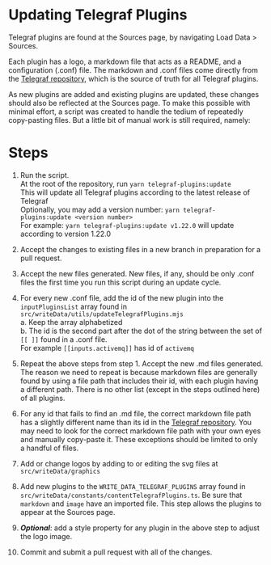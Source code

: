 # Updating Telegraf Plugins

Telegraf plugins are found at the Sources page, by navigating Load Data > Sources.  

Each plugin has a logo, a markdown file that acts as a README, and a configuration (.conf) file. The markdown and .conf files come directly from the [Telegraf repository](https://github.com/influxdata/telegraf), which is the source of truth for all Telegraf plugins.  

As new plugins are added and existing plugins are updated, these changes should also be reflected at the Sources page. To make this possible with minimal effort, a script was created to handle the tedium of repeatedly copy-pasting files. But a little bit of manual work is still required, namely:  

# Steps

1. Run the script.  
  At the root of the repository, run `yarn telegraf-plugins:update`  
  This will update all Telegraf plugins according to the latest release of Telegraf  
  Optionally, you may add a version number: `yarn telegraf-plugins:update <version number>`  
  For example: `yarn telegraf-plugins:update v1.22.0` will update according to version 1.22.0 

1. Accept the changes to existing files in a new branch in preparation for a pull request.  
1. Accept the new files generated. New files, if any, should be only .conf files the first time you run this script during an update cycle.  
1. For every new .conf file, add the id of the new plugin into the `inputPluginsList` array found in `src/writeData/utils/updateTelegrafPlugins.mjs`  
a. Keep the array alphabetized  
b. The id is the second part after the dot of the string between the set of `[[ ]]` found in a .conf file.  
For example `[[inputs.activemq]]` has id of `activemq`  
1. Repeat the above steps from step 1. Accept the new .md files generated. The reason we need to repeat is because markdown files are generally found by using a file path that includes their id, with each plugin having a different path. There is no other list (except in the steps outlined here) of all plugins.  
1. For any id that fails to find an .md file, the correct markdown file path has a slightly different name than its id in the [Telegraf repository](https://github.com/influxdata/telegraf). You may need to look for the correct markdown file path with your own eyes and manually copy-paste it. These exceptions should be limited to only a handful of files.  
1. Add or change logos by adding to or editing the svg files at `src/writeData/graphics`  
1. Add new plugins to the  `WRITE_DATA_TELEGRAF_PLUGINS` array found in `src/writeData/constants/contentTelegrafPlugins.ts`. Be sure that `markdown` and `image` have an imported file. This step allows the plugins to appear at the Sources page.  
1. _**Optional**_: add a style property for any plugin in the above step to adjust the logo image.  
1. Commit and submit a pull request with all of the changes.  



